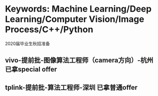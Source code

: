 # Keywords: Machine Learning/Deep Learning/Computer Vision/Image Process/C++/Python
2020届毕业生秋招准备

## vivo-提前批-图像算法工程师（camera方向）-杭州 已拿special offer

## tplink-提前批-算法工程师-深圳 已拿普通offer



